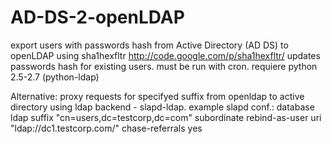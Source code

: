 AD-DS-2-openLDAP
================

export users with passwords hash from Active Directory (AD DS) to openLDAP using sha1hexfltr http://code.google.com/p/sha1hexfltr/
updates passwords hash for existing users.
must be run with cron.
requiere python 2.5-2.7 (python-ldap)

Alternative: proxy requests for specifyed suffix from openldap to active directory using ldap backend - slapd-ldap. example slapd conf.:
database        ldap
suffix          "cn=users,dc=testcorp,dc=com"
subordinate
rebind-as-user
uri             "ldap://dc1.testcorp.com/"
chase-referrals yes
